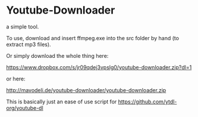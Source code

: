 # Youtube-Downloader
a simple tool.

To use, download and insert ffmpeg.exe into the src folder by hand (to extract mp3 files).

Or simply download the whole thing here:

https://www.dropbox.com/s/jr09qdej3vpslg0/youtube-downloader.zip?dl=1

or here:

http://mavodeli.de/youtube-downloader/youtube-downloader.zip

This is basically just an ease of use script for https://github.com/ytdl-org/youtube-dl
